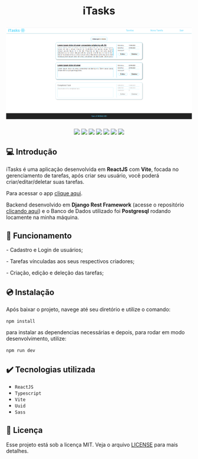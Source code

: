 <h1 align="center">
  <p align="center">iTasks</p>
  <a href="">
    <img src="./frontend/src/assets/capa.png" alt="iTasks Capa" />
  </a>
</h1>

<p align="center">
  <img src="https://img.shields.io/badge/npm-8.19.2-informational">
  <img src="https://img.shields.io/badge/vite-4.4.5-informational">
  <img src="https://img.shields.io/badge/typescript-5.0.2-success">
  <img src="https://img.shields.io/badge/reacjs-18.2.0-success">
  <img src="https://img.shields.io/badge/uuid-9.0.0-success">
  <img src="https://img.shields.io/badge/license-MIT-yellow">
  <img src="https://img.shields.io/badge/release date-august-ff69b4">
</p>

## 💻 Introdução

iTasks é uma aplicação desenvolvida em **ReactJS** com **Vite**, focada no gerenciamento de tarefas, após criar seu usuário, você poderá criar/editar/deletar suas tarefas.

Para acessar o app [clique aqui](https://wallacemartinsti.github.io/iTasks_Frontend/).

Backend desenvolvido em **Django Rest Framework** (acesse o repositório [clicando aqui](https://github.com/WallaceMartinsTI/iTasks_Backend)) e o Banco de Dados utilizado foi **Postgresql** rodando locamente na minha máquina.

## 🔨 Funcionamento

<p>- Cadastro e Login de usuários;</p>
<p>- Tarefas vínculadas aos seus respectivos criadores;</p>
<p>- Criação, edição e deleção das tarefas;</p>

## 💿 Instalação

<p>Após baixar o projeto, navege até seu diretório e utilize o comando:</p>

<code>npm install</code>

<p>
para instalar as dependencias necessárias e depois,
para rodar em modo desenvolvimento, utilize:
</p>

<code>npm run dev</code>

## ✔️ Tecnologias utilizada

- `ReactJS`
- `Typescript`
- `Vite`
- `Uuid`
- `Sass`

## 📄 Licença

Esse projeto está sob a licença MIT. Veja o arquivo [LICENSE](./LICENSE) para mais detalhes.
